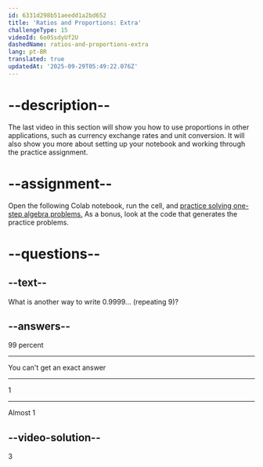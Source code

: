 ```yaml
---
id: 6331d298b51aeedd1a2bd652
title: 'Ratios and Proportions: Extra'
challengeType: 15
videoId: 6o0SsdyUf2U
dashedName: ratios-and-proportions-extra
lang: pt-BR
translated: true
updatedAt: '2025-09-29T05:49:22.076Z'
---
```


# --description--

The last video in this section will show you how to use proportions in other applications, such as currency exchange rates and unit conversion. It will also show you more about setting up your notebook and working through the practice assignment.

# --assignment--

Open the following Colab notebook, run the cell, and <a href="https://colab.research.google.com/drive/1XjmHoERFKcvol7FPidQE-wgdvR82HV45" target="_blank" rel="noopener noreferrer nofollow">practice solving one-step algebra problems.</a> As a bonus, look at the code that generates the practice problems.

# --questions--

## --text--

What is another way to write 0.9999... (repeating 9)?

## --answers--

99 percent

---

You can't get an exact answer

---

1

---

Almost 1

## --video-solution--

3
